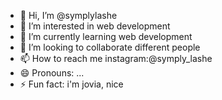 - 👋 Hi, I’m @symplylashe
- 👀 I’m interested in web development
- 🌱 I’m currently learning web development
- 💞️ I’m looking to collaborate different people 
- 📫 How to reach me instagram:@symply_lashe
- 😄 Pronouns: ...
- ⚡ Fun fact: i'm jovia, nice

<!---
symplylashe/symplylashe is a ✨ special ✨ repository because its `README.md` (this file) appears on your GitHub profile.
You can click the Preview link to take a look at your changes.
--->
